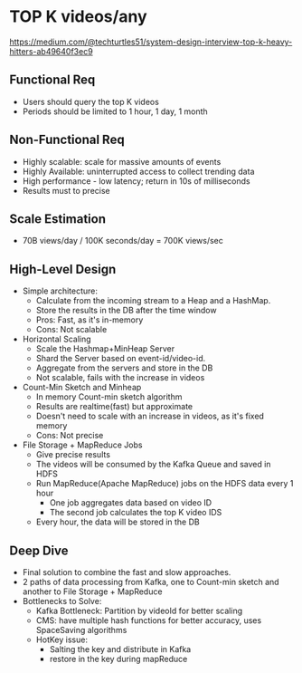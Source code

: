 # TOP K videos/any

https://medium.com/@techturtles51/system-design-interview-top-k-heavy-hitters-ab49640f3ec9

## Functional Req
- Users should query the top K videos
- Periods should be limited to 1 hour, 1 day, 1 month

## Non-Functional Req
- Highly scalable: scale for massive amounts of events
- Highly Available: uninterrupted access to collect trending data
- High performance - low latency; return in 10s of milliseconds
- Results must to precise

## Scale Estimation
- 70B views/day / 100K seconds/day = 700K views/sec


## High-Level Design
- Simple architecture:
  - Calculate from the incoming stream to a Heap and a HashMap.
  - Store the results in the DB after the time window
  - Pros: Fast, as it's in-memory
  - Cons: Not scalable
- Horizontal Scaling
  - Scale the Hashmap+MinHeap Server
  - Shard the Server based on event-id/video-id.
  - Aggregate from the servers and store in the DB
  - Not scalable, fails with the increase in videos
- Count-Min Sketch and Minheap
  - In memory Count-min sketch algorithm
  - Results are realtime(fast) but approximate
  - Doesn't need to scale with an increase in videos, as it's fixed memory
  - Cons: Not precise
- File Storage + MapReduce Jobs
  - Give precise results
  - The videos will be consumed by the Kafka Queue and saved in HDFS
  - Run MapReduce(Apache MapReduce) jobs on the HDFS data every 1 hour
    - One job aggregates data based on video ID
    - The second job calculates the top K video IDS
  - Every hour, the data will be stored in the DB

## Deep Dive

- Final solution to combine the fast and slow approaches.
- 2 paths of data processing from Kafka, one to Count-min sketch and another to File Storage + MapReduce
- Bottlenecks to Solve:
  - Kafka Bottleneck: Partition by videoId for better scaling
  - CMS: have multiple hash functions for better accuracy, uses SpaceSaving algorithms
  - HotKey issue:
    - Salting the key and distribute in Kafka
    - restore in the key during mapReduce
